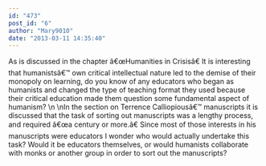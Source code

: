 ```yaml
---
id: "473"
post_id: "6"
author: "Mary9010"
date: "2013-03-11 14:35:40"
---
```

As is discussed in the chapter â€œHumanities in Crisisâ€ It is interesting that humanistsâ€™ own critical intellectual nature led to the demise of their monopoly on learning, do you know of any educators who began as humanists and changed the type of teaching format they used because their critical education made them question some fundamental aspect of humanism? \n\nIn the section on Terrence Calliopiousâ€™ manuscripts it is discussed that the task of sorting out manuscripts was a lengthy process, and required â€œa century or more.â€ Since most of those interests in his manuscripts were educators I wonder who would actually undertake this task? Would it be educators themselves, or would humanists collaborate with monks or another group in order to sort out the manuscripts?
